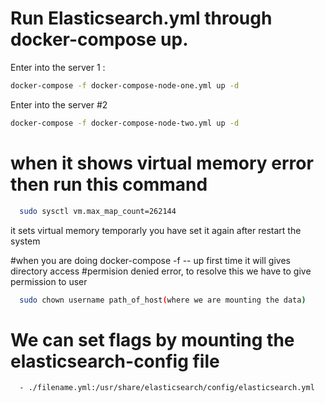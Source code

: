 # Run Elasticsearch.yml through docker-compose up.

Enter into the server 1 :

```bash
docker-compose -f docker-compose-node-one.yml up -d

```

Enter into the server #2
```bash
docker-compose -f docker-compose-node-two.yml up -d
```

# when it shows virtual memory error then run this command

```bash
  sudo sysctl vm.max_map_count=262144
```
it sets virtual memory temporarly you have set it again after restart the system 


#when you are doing docker-compose -f -- up first time it will gives directory access
#permision denied error, to resolve this we have to give permission to user

```bash
  sudo chown username path_of_host(where we are mounting the data)
```
# We can set flags by mounting the elasticsearch-config file

```bash
  - ./filename.yml:/usr/share/elasticsearch/config/elasticsearch.yml
```
